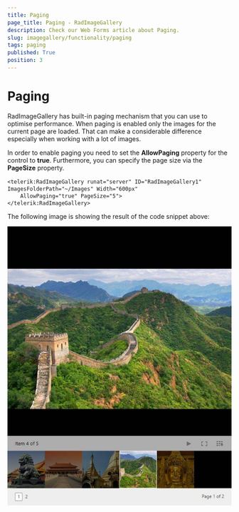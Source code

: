 ```yaml
---
title: Paging
page_title: Paging - RadImageGallery
description: Check our Web Forms article about Paging.
slug: imagegallery/functionality/paging
tags: paging
published: True
position: 3
---
```


# Paging


RadImageGallery has built-in paging mechanism that you can use to optimise performance. When paging is enabled only the images for the current page are loaded. That can make a considerable difference especially when working with a lot of images.

In order to enable paging you need to set the **AllowPaging** property for the control to **true**. Furthermore, you can specify the page size via the **PageSize** property.


````ASP.NET
<telerik:RadImageGallery runat="server" ID="RadImageGallery1" ImagesFolderPath="~/Images" Width="600px" 
    AllowPaging="true" PageSize="5">
</telerik:RadImageGallery>
````


The following image is showing the result of the code snippet above:

![](images/image-gallery-paging1.jpg)


